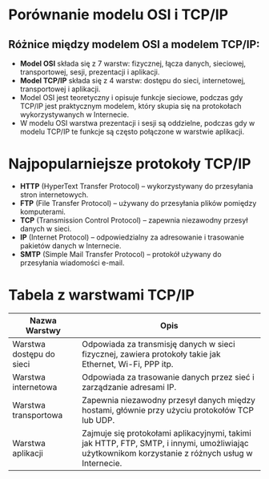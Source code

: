 # Porównanie modelu OSI i TCP/IP

## Różnice między modelem OSI a modelem TCP/IP:
- **Model OSI** składa się z 7 warstw: fizycznej, łącza danych, sieciowej, transportowej, sesji, prezentacji i aplikacji.
- **Model TCP/IP** składa się z 4 warstw: dostępu do sieci, internetowej, transportowej i aplikacji.
- Model OSI jest teoretyczny i opisuje funkcje sieciowe, podczas gdy TCP/IP jest praktycznym modelem, który skupia się na protokołach wykorzystywanych w Internecie.
- W modelu OSI warstwa prezentacji i sesji są oddzielne, podczas gdy w modelu TCP/IP te funkcje są często połączone w warstwie aplikacji.

# Najpopularniejsze protokoły TCP/IP

- **HTTP** (HyperText Transfer Protocol) – wykorzystywany do przesyłania stron internetowych.
- **FTP** (File Transfer Protocol) – używany do przesyłania plików pomiędzy komputerami.
- **TCP** (Transmission Control Protocol) – zapewnia niezawodny przesył danych w sieci.
- **IP** (Internet Protocol) – odpowiedzialny za adresowanie i trasowanie pakietów danych w Internecie.
- **SMTP** (Simple Mail Transfer Protocol) – protokół używany do przesyłania wiadomości e-mail.

# Tabela z warstwami TCP/IP

| Nazwa Warstwy               | Opis                                                                                                                                                      |
|-----------------------------|-----------------------------------------------------------------------------------------------------------------------------------------------------------|
| Warstwa dostępu do sieci     | Odpowiada za transmisję danych w sieci fizycznej, zawiera protokoły takie jak Ethernet, Wi-Fi, PPP itp.                                                    |
| Warstwa internetowa          | Odpowiada za trasowanie danych przez sieć i zarządzanie adresami IP.                                                                                     |
| Warstwa transportowa         | Zapewnia niezawodny przesył danych między hostami, głównie przy użyciu protokołów TCP lub UDP.                                                             |
| Warstwa aplikacji            | Zajmuje się protokołami aplikacyjnymi, takimi jak HTTP, FTP, SMTP, i innymi, umożliwiając użytkownikom korzystanie z różnych usług w Internecie.            |